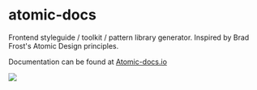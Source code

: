 # atomic-docs
Frontend styleguide / toolkit / pattern library generator. Inspired by Brad Frost's Atomic Design principles.

Documentation can be found at <a href="http://atomic-docs.io/">Atomic-docs.io</a>

<img class="demoImg" src="http://atomicdocs.io/img/demo1.gif">

